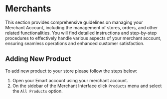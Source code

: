 # Merchants
This section provides comprehensive guidelines on managing your Merchant Account, including the management of stores, orders, and other related functionalities. You will find detailed instructions and step-by-step procedures to effectively handle various aspects of your merchant account, ensuring seamless operations and enhanced customer satisfaction.

## Adding New Product
To add new product to your store please follow the steps below:

1. Open your Emart account using your merchant account.
2. On the sidebar of the Merchant Interface click `Products` menu and select the `All Products` option.
